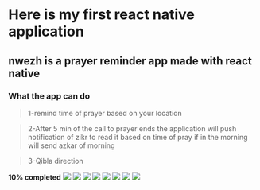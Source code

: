 # Here is my first react native application
## nwezh is a prayer reminder app made with react native
### What the app can do

> 1-remind time of prayer based on your location

> 2-After 5 min of the call to prayer ends the application will push notification of zikr to read it based on time of pray if in the morning will send azkar of morning

> 3-Qibla direction

**10% completed**
![](https://github.com/ahmadsoran/react-native-Nwezh-App/blob/master/assets/nwezh1.jpg)
 ![](https://github.com/ahmadsoran/react-native-Nwezh-App/blob/master/assets/nwezh2.jpg)
    ![](https://github.com/ahmadsoran/react-native-Nwezh-App/blob/master/assets/nwezh3.jpg)
    ![](https://github.com/ahmadsoran/react-native-Nwezh-App/blob/master/assets/nwezh4.jpg)
    ![](https://github.com/ahmadsoran/react-native-Nwezh-App/blob/master/assets/nwezh5.jpg)
    ![](https://github.com/ahmadsoran/react-native-Nwezh-App/blob/master/assets/nwezh6.jpg)
    ![](https://github.com/ahmadsoran/react-native-Nwezh-App/blob/master/assets/nwezh7.jpg)
    ![](https://github.com/ahmadsoran/react-native-Nwezh-App/blob/master/assets/nwezh8.jpg)
